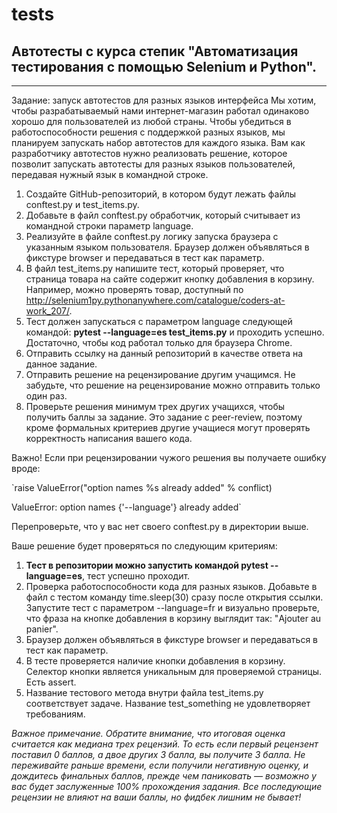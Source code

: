 # tests
## Автотесты с курса степик "Автоматизация тестирования с помощью Selenium и Python".
--------
Задание: запуск автотестов для разных языков интерфейса
Мы хотим, чтобы разрабатываемый нами интернет-магазин работал одинаково хорошо для пользователей из любой страны. Чтобы убедиться в работоспособности решения с поддержкой разных языков, мы планируем запускать набор автотестов для каждого языка. Вам как разработчику автотестов нужно реализовать решение, которое позволит запускать автотесты для разных языков пользователей, передавая нужный язык в командной строке.

1. Создайте GitHub-репозиторий, в котором будут лежать файлы conftest.py и test_items.py.
2. Добавьте в файл conftest.py обработчик, который считывает из командной строки параметр language.
3. Реализуйте в файле conftest.py логику запуска браузера с указанным языком пользователя. Браузер должен объявляться в фикстуре browser и передаваться в тест как параметр.
4. В файл test_items.py напишите тест, который проверяет, что страница товара на сайте содержит кнопку добавления в корзину. Например, можно проверять товар, доступный по http://selenium1py.pythonanywhere.com/catalogue/coders-at-work_207/.
5. Тест должен запускаться с параметром language следующей командой:
**pytest --language=es test_items.py**
и проходить успешно. Достаточно, чтобы код работал только для браузера Сhrome.
6. Отправить ссылку на данный репозиторий в качестве ответа на данное задание.
7. Отправить решение на рецензирование другим учащимся. Не забудьте, что решение на рецензирование можно отправить только один раз.
8. Проверьте решения минимум трех других учащихся, чтобы получить баллы за задание.
Это задание с peer-review, поэтому кроме формальных критериев другие учащиеся могут проверять корректность написания вашего кода. 

Важно! Если при рецензировании чужого решения вы получаете ошибку вроде: 

`raise ValueError("option names %s already added" % conflict)

ValueError: option names {'--language'} already added`

Перепроверьте, что у вас нет своего conftest.py в директории выше.

Ваше решение будет проверяться по следующим критериям:

1. **Тест в репозитории можно запустить командой pytest --language=es**, тест успешно проходит.
2. Проверка работоспособности кода для разных языков. Добавьте в файл с тестом команду time.sleep(30) сразу после открытия ссылки. Запустите тест с параметром --language=fr и визуально проверьте, что фраза на кнопке добавления в корзину выглядит так: "Ajouter au panier".
3. Браузер должен объявляться в фикстуре browser и передаваться в тест как параметр.
4. В тесте проверяется наличие кнопки добавления в корзину. Селектор кнопки является уникальным для проверяемой страницы. Есть assert.
5. Название тестового метода внутри файла test_items.py соответствует задаче. Название test_something не удовлетворяет требованиям.
 

*Важное примечание. Обратите внимание, что итоговая оценка считается как медиана трех рецензий. То есть если первый рецензент поставил 0 баллов, а двое других 3 балла, вы получите 3 балла. Не переживайте раньше времени, если получили негативную оценку, и дождитесь финальных баллов, прежде чем паниковать — возможно у вас будет заслуженные 100% прохождения задания. Все последующие рецензии не влияют на ваши баллы, но фидбек лишним не бывает!* 
